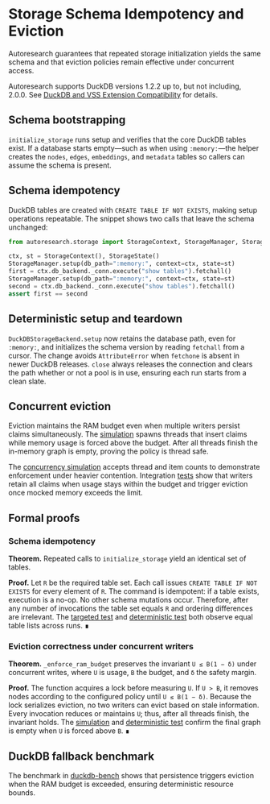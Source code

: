 # Storage Schema Idempotency and Eviction

Autoresearch guarantees that repeated storage initialization yields the same
schema and that eviction policies remain effective under concurrent access.

Autoresearch supports DuckDB versions 1.2.2 up to, but not including, 2.0.0.
See [DuckDB and VSS Extension Compatibility](../duckdb_compatibility.md) for
details.

## Schema bootstrapping

`initialize_storage` runs setup and verifies that the core DuckDB tables
exist. If a database starts empty—such as when using `:memory:`—the helper
creates the `nodes`, `edges`, `embeddings`, and `metadata` tables so callers
can assume the schema is present.

## Schema idempotency

DuckDB tables are created with `CREATE TABLE IF NOT EXISTS`, making setup
operations repeatable. The snippet shows two calls that leave the schema
unchanged:

```python
from autoresearch.storage import StorageContext, StorageManager, StorageState

ctx, st = StorageContext(), StorageState()
StorageManager.setup(db_path=":memory:", context=ctx, state=st)
first = ctx.db_backend._conn.execute("show tables").fetchall()
StorageManager.setup(db_path=":memory:", context=ctx, state=st)
second = ctx.db_backend._conn.execute("show tables").fetchall()
assert first == second
```

## Deterministic setup and teardown

`DuckDBStorageBackend.setup` now retains the database path, even for
`:memory:`, and initializes the schema version by reading `fetchall` from a
cursor. The change avoids `AttributeError` when `fetchone` is absent in newer
DuckDB releases. `close` always releases the connection and clears the path
whether or not a pool is in use, ensuring each run starts from a clean slate.

## Concurrent eviction

Eviction maintains the RAM budget even when multiple writers persist claims
simultaneously. The [simulation][evict-sim] spawns threads that insert claims
while memory usage is forced above the budget. After all threads finish the
in-memory graph is empty, proving the policy is thread safe.

The [concurrency simulation][concurrency-sim] accepts thread and item counts to
demonstrate enforcement under heavier contention. Integration
[tests][concurrency-test] show that writers retain all claims when usage stays
within the budget and trigger eviction once mocked memory exceeds the limit.

## Formal proofs

### Schema idempotency

**Theorem.** Repeated calls to `initialize_storage` yield an identical set of
tables.

**Proof.** Let `R` be the required table set. Each call issues
`CREATE TABLE IF NOT EXISTS` for every element of `R`. The command is
idempotent: if a table exists, execution is a no-op. No other schema mutations
occur. Therefore, after any number of invocations the table set equals `R` and
ordering differences are irrelevant. The
[targeted test][schema-test] and [deterministic test][evict-test] both observe
equal table lists across runs. ∎

### Eviction correctness under concurrent writers

**Theorem.** `_enforce_ram_budget` preserves the invariant `U ≤ B(1 − δ)` under
concurrent writes, where `U` is usage, `B` the budget, and `δ` the safety
margin.

**Proof.** The function acquires a lock before measuring `U`. If `U > B`, it
removes nodes according to the configured policy until `U ≤ B(1 − δ)`. Because
the lock serializes eviction, no two writers can evict based on stale
information. Every invocation reduces or maintains `U`; thus, after all
threads finish, the invariant holds. The
[simulation][evict-sim] and [deterministic test][evict-test] confirm the final
graph is empty when `U` is forced above `B`. ∎

## DuckDB fallback benchmark

The benchmark in [duckdb-bench] shows that persistence triggers eviction when
the RAM budget is exceeded, ensuring deterministic resource bounds.

[evict-sim]: ../../scripts/storage_eviction_sim.py
[concurrency-sim]: ../../scripts/storage_concurrency_sim.py
[duckdb-bench]: ../../tests/integration/test_storage_duckdb_fallback.py
[schema-test]: ../../tests/targeted/test_storage_eviction.py
[evict-test]: ../../tests/targeted/test_storage_eviction.py
[concurrency-test]: ../../tests/integration/test_storage_concurrency.py

